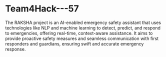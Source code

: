 # Team4Hack---57
The RAKSHA project is an AI-enabled emergency safety assistant that uses technologies like NLP and machine learning to detect, predict, and respond to emergencies, offering real-time, context-aware assistance. It aims to provide proactive safety measures and seamless communication with first responders and guardians, ensuring swift and accurate emergency response.
